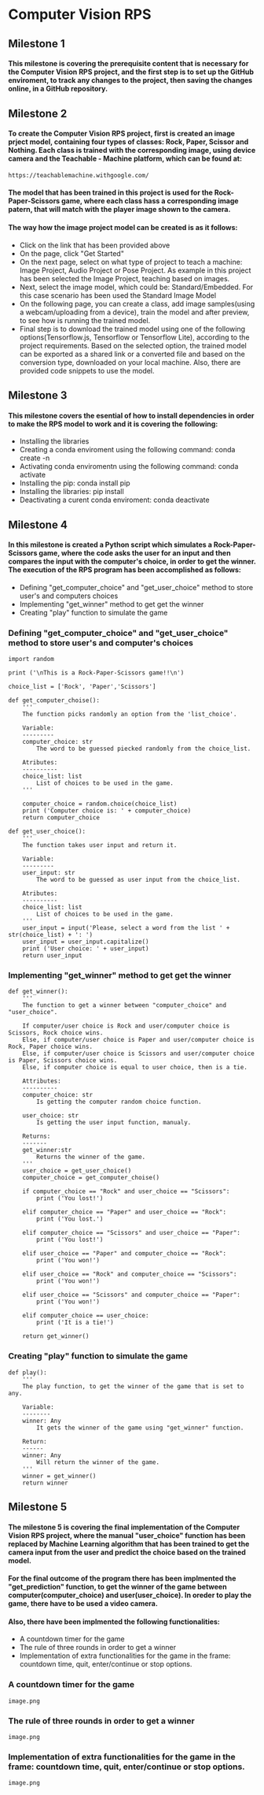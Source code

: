 # Computer Vision RPS
## Milestone 1
#### This milestone is covering the prerequisite content that is necessary for the Computer Vision RPS project, and the first step is to set up the GitHub enviroment, to track any changes to the project, then saving the changes online, in a GitHub repository. 

## Milestone 2
#### To create the Computer Vision RPS project, first is created an image prject model, containing four types of classes: Rock, Paper, Scissor and Nothing. Each class is trained with the corresponding image, using device camera and the Teachable - Machine platform, which can be found at: 
```
https://teachablemachine.withgoogle.com/
```
#### The model that has been trained in this project is used for the Rock-Paper-Scissors game, where each class hass a corresponding image patern, that will match with the player image shown to the camera. 
#### The way how the image project model can be created is as it follows:
* Click on the link that has been provided above
* On the page, click "Get Started"
* On the next page, select on what type of project to teach a machine: Image Project, Audio Project or Pose Project. As example in this project has been selected the Image Project, teaching based on images.
* Next, select the image model, which could be: Standard/Embedded. For this case scenario has been used the Standard Image Model
* On the following page, you can create a class, add image samples(using a webcam/uploading from a device), train the model and after preview, to see how is running the trained model.
* Final step is to download the trained model using one of the following options(Tensorflow.js, Tensorflow or Tensorflow Lite), according to the project requirements. Based on the selected option, the trained model can be exported as a shared link or a converted file and based on the conversion type, downloaded on your local machine. Also, there are provided code snippets to use the model.

## Milestone 3
#### This milestone covers the esential of how to install dependencies in order to make the RPS model to work and it is covering the following: 
* Installing the libraries
* Creating a conda enviroment using the following command: conda create -n <name of enviroment>
* Activating conda enviromentn using the following command: conda activate <name of enviroment>
* Installing the pip: conda install pip
* Installing the libraries: pip install <name of library>
* Deactivating a curent conda enviroment: conda deactivate

## Milestone 4
#### In this milestone is created a Python script which simulates a Rock-Paper-Scissors game, where the code asks the user for an input and then compares the input with the computer's choice, in order to get the winner. The execution of the RPS program has been accomplished as follows:
* Defining "get_computer_choice" and "get_user_choice" method to store user's and computers choices
* Implementing "get_winner" method to get get the winner
* Creating "play" function to simulate the game

### Defining "get_computer_choice" and "get_user_choice" method to store user's and computer's choices
```
import random

print ('\nThis is a Rock-Paper-Scissors game!!\n')

choice_list = ['Rock', 'Paper','Scissors']

def get_computer_choise():
    '''
    The function picks randomly an option from the 'list_choice'.
    
    Variable:
    ---------
    computer_choice: str
        The word to be guessed piecked randomly from the choice_list.
    
    Atributes:
    ----------
    choice_list: list
        List of choices to be used in the game.
    '''
    
    computer_choice = random.choice(choice_list)
    print ('Computer choice is: ' + computer_choice)
    return computer_choice

def get_user_choice():
    '''
    The function takes user input and return it.
    
    Variable:
    ---------
    user_input: str
        The word to be guessed as user input from the choice_list.
    
    Atributes:
    ----------
    choice_list: list
        List of choices to be used in the game.
    '''
    user_input = input('Please, select a word from the list ' + str(choice_list) + ': ')
    user_input = user_input.capitalize()
    print ('User choice: ' + user_input)
    return user_input
```
### Implementing "get_winner" method to get get the winner
```
def get_winner():
    '''
    The function to get a winner between "computer_choice" and "user_choice".
    
    If computer/user choice is Rock and user/computer choice is Scissors, Rock choice wins.
    Else, if computer/user choice is Paper and user/computer choice is Rock, Paper choice wins.
    Else, if computer/user choice is Scissors and user/computer choice is Paper, Scissors choice wins.
    Else, if computer choice is equal to user choice, then is a tie.
    
    Attributes:
    ----------
    computer_choice: str
        Is getting the computer random choice function.

    user_choice: str
        Is getting the user input function, manualy.

    Returns:
    -------
    get_winner:str
        Returns the winner of the game.
    '''
    user_choice = get_user_choice()
    computer_choice = get_computer_choise()
    
    if computer_choice == "Rock" and user_choice == "Scissors":
        print ('You lost!')
        
    elif computer_choice == "Paper" and user_choice == "Rock":
        print ('You lost.')
        
    elif computer_choice == "Scissors" and user_choice == "Paper":
        print ('You lost!')
    
    elif user_choice == "Paper" and computer_choice == "Rock":
        print ('You won!')
        
    elif user_choice == "Rock" and computer_choice == "Scissors":
        print ('You won!')
        
    elif user_choice == "Scissors" and computer_choice == "Paper":
        print ('You won!')
    
    elif computer_choice == user_choice:
        print ('It is a tie!')
    
    return get_winner()
```
### Creating "play" function to simulate the game
```
def play():
    '''
    The play function, to get the winner of the game that is set to any.
    
    Variable:
    --------
    winner: Any
        It gets the winner of the game using "get_winner" function.
        
    Return:
    ------
    winner: Any
        Will return the winner of the game.
    '''
    winner = get_winner()
    return winner

```
## Milestone 5

#### The milestone 5 is covering the final implementation of the Computer Vision RPS project, where the manual "user_choice" function has been replaced by Machine Learning algorithm that has been trained to get the camera input from the user and predict the choice based on the trained model.
#### For the final outcome of the program there has been implmented the "get_prediction" function, to get the winner of the game between computer(computer_choice) and user(user_choice). In oreder to play the game, there have to be used a video camera. 
#### Also, there have been implmented the following functionalities:
* A countdown timer for the game
* The rule of three rounds in order to get a winner
* Implementation of extra functionalities for the game in the frame: countdown time, quit, enter/continue or stop options. 

### A countdown timer for the game
```
image.png
```
### The rule of three rounds in order to get a winner
```
image.png
```
### Implementation of extra functionalities for the game in the frame: countdown time, quit, enter/continue or stop options.
```
image.png
```
